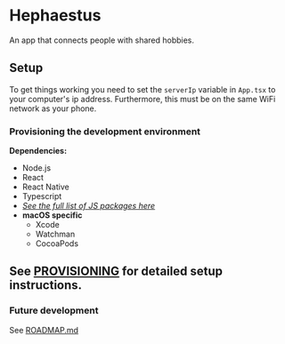 # Hephaestus

An app that connects people with shared hobbies.

## Setup

To get things working you need to set the `serverIp` variable in `App.tsx`
to your computer's ip address. Furthermore, this must be on the same
WiFi network as your phone.

### Provisioning the development environment

**Dependencies:**
- Node.js
- React
- React Native
- Typescript
- [*See the full list of JS packages here*](package.json)
- **macOS specific**
  - Xcode
  - Watchman
  - CocoaPods

See [PROVISIONING](doc/PROVISIONING.md) for detailed setup instructions.
---
### Future development
See [ROADMAP.md](ROADMAP.md)